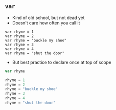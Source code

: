 ## `var`

* Kind of old school, but not dead yet
* Doesn't care how often you call it

```
var rhyme = 1
var rhyme = 2
var rhyme = "buckle my shoe"
var rhyme = 3
var rhyme = 4
var rhyme = "shut the door"
```

* But best practice to declare once at top of scope

```js
var rhyme

rhyme = 1
rhyme = 2
rhyme = "buckle my shoe"
rhyme = 3
rhyme = 4
rhyme = "shut the door"

```
